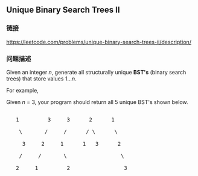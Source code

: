 ## Unique Binary Search Trees II  
### 链接  
https://leetcode.com/problems/unique-binary-search-trees-ii/description/  
### 问题描述
Given an integer *n*, generate all structurally unique **BST's** (binary search trees) that store values 1...*n*.


For example,<br />
Given *n* = 3, your program should return all 5 unique BST's shown below.

<pre>
   1         3     3      2      1
    \       /     /      / \      \
     3     2     1      1   3      2
    /     /       \                 \
   2     1         2                 3
</pre>

